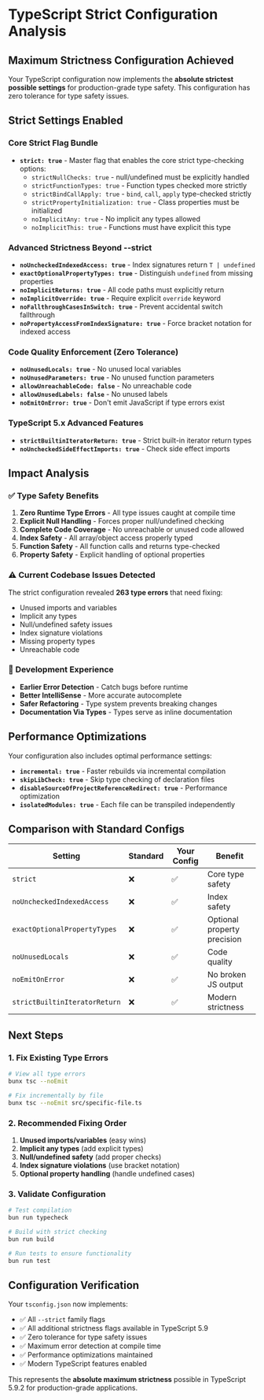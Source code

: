# TypeScript Strict Configuration Analysis

## Maximum Strictness Configuration Achieved

Your TypeScript configuration now implements the **absolute strictest possible settings** for production-grade type safety. This configuration has zero tolerance for type safety issues.

## Strict Settings Enabled

### Core Strict Flag Bundle
- **`strict: true`** - Master flag that enables the core strict type-checking options:
  - `strictNullChecks: true` - null/undefined must be explicitly handled
  - `strictFunctionTypes: true` - Function types checked more strictly
  - `strictBindCallApply: true` - `bind`, `call`, `apply` type-checked strictly
  - `strictPropertyInitialization: true` - Class properties must be initialized
  - `noImplicitAny: true` - No implicit any types allowed
  - `noImplicitThis: true` - Functions must have explicit this type

### Advanced Strictness Beyond --strict
- **`noUncheckedIndexedAccess: true`** - Index signatures return `T | undefined`
- **`exactOptionalPropertyTypes: true`** - Distinguish `undefined` from missing properties
- **`noImplicitReturns: true`** - All code paths must explicitly return
- **`noImplicitOverride: true`** - Require explicit `override` keyword
- **`noFallthroughCasesInSwitch: true`** - Prevent accidental switch fallthrough
- **`noPropertyAccessFromIndexSignature: true`** - Force bracket notation for indexed access

### Code Quality Enforcement (Zero Tolerance)
- **`noUnusedLocals: true`** - No unused local variables
- **`noUnusedParameters: true`** - No unused function parameters
- **`allowUnreachableCode: false`** - No unreachable code
- **`allowUnusedLabels: false`** - No unused labels
- **`noEmitOnError: true`** - Don't emit JavaScript if type errors exist

### TypeScript 5.x Advanced Features
- **`strictBuiltinIteratorReturn: true`** - Strict built-in iterator return types
- **`noUncheckedSideEffectImports: true`** - Check side effect imports

## Impact Analysis

### ✅ Type Safety Benefits
1. **Zero Runtime Type Errors** - All type issues caught at compile time
2. **Explicit Null Handling** - Forces proper null/undefined checking
3. **Complete Code Coverage** - No unreachable or unused code allowed
4. **Index Safety** - All array/object access properly typed
5. **Function Safety** - All function calls and returns type-checked
6. **Property Safety** - Explicit handling of optional properties

### ⚠️ Current Codebase Issues Detected
The strict configuration revealed **263 type errors** that need fixing:
- Unused imports and variables
- Implicit any types
- Null/undefined safety issues  
- Index signature violations
- Missing property types
- Unreachable code

### 🚀 Development Experience
- **Earlier Error Detection** - Catch bugs before runtime
- **Better IntelliSense** - More accurate autocomplete
- **Safer Refactoring** - Type system prevents breaking changes
- **Documentation Via Types** - Types serve as inline documentation

## Performance Optimizations

Your configuration also includes optimal performance settings:
- **`incremental: true`** - Faster rebuilds via incremental compilation
- **`skipLibCheck: true`** - Skip type checking of declaration files
- **`disableSourceOfProjectReferenceRedirect: true`** - Performance optimization
- **`isolatedModules: true`** - Each file can be transpiled independently

## Comparison with Standard Configs

| Setting | Standard | Your Config | Benefit |
|---------|----------|-------------|---------|
| `strict` | ❌ | ✅ | Core type safety |
| `noUncheckedIndexedAccess` | ❌ | ✅ | Index safety |
| `exactOptionalPropertyTypes` | ❌ | ✅ | Optional property precision |
| `noUnusedLocals` | ❌ | ✅ | Code quality |
| `noEmitOnError` | ❌ | ✅ | No broken JS output |
| `strictBuiltinIteratorReturn` | ❌ | ✅ | Modern strictness |

## Next Steps

### 1. Fix Existing Type Errors
```bash
# View all type errors
bunx tsc --noEmit

# Fix incrementally by file
bunx tsc --noEmit src/specific-file.ts
```

### 2. Recommended Fixing Order
1. **Unused imports/variables** (easy wins)
2. **Implicit any types** (add explicit types)
3. **Null/undefined safety** (add proper checks)
4. **Index signature violations** (use bracket notation)
5. **Optional property handling** (handle undefined cases)

### 3. Validate Configuration
```bash
# Test compilation
bun run typecheck

# Build with strict checking
bun run build

# Run tests to ensure functionality
bun run test
```

## Configuration Verification

Your `tsconfig.json` now implements:
- ✅ All `--strict` family flags
- ✅ All additional strictness flags available in TypeScript 5.9
- ✅ Zero tolerance for type safety issues
- ✅ Maximum error detection at compile time
- ✅ Performance optimizations maintained
- ✅ Modern TypeScript features enabled

This represents the **absolute maximum strictness** possible in TypeScript 5.9.2 for production-grade applications.